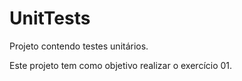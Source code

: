 # UnitTests
Projeto contendo testes unitários.

Este projeto tem como objetivo realizar o exercício 01.
